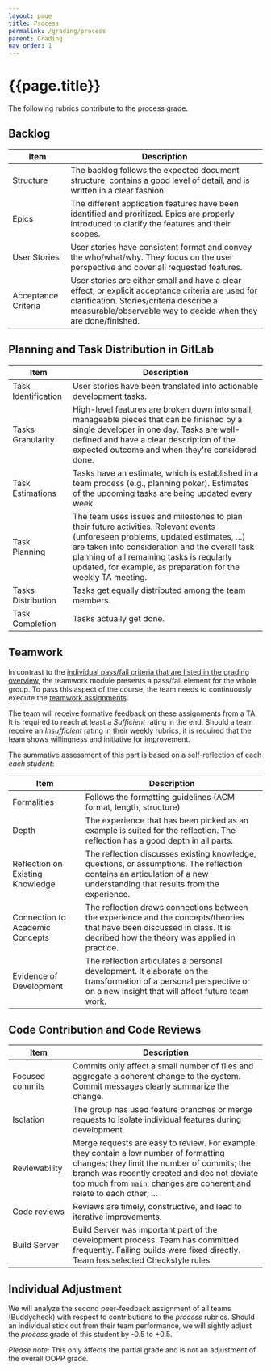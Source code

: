 ```yaml
---
layout: page
title: Process
permalink: /grading/process
parent: Grading
nav_order: 1
---
```


# {{page.title}}

The following rubrics contribute to the process grade.

## Backlog

| Item | Description |
| --- | --- |
| Structure | The backlog follows the expected document structure, contains a good level of detail, and is written in a clear fashion. |
| Epics | The different application features have been identified and proritized. Epics are properly introduced to clarify the features and their scopes. |
| User Stories | User stories have consistent format and convey the who/what/why. They focus on the user perspective and cover all requested features. |
| Acceptance Criteria | User stories are either small and have a clear effect, or explicit acceptance criteria are used for clarification. Stories/criteria describe a measurable/observable way to decide when they are done/finished. |



## Planning and Task Distribution in GitLab

| Item | Description |
| --- | --- |
| Task Identification | User stories have been translated into actionable development tasks. |
| Tasks Granularity | High-level features are broken down into small, manageable pieces that can be finished by a single developer in one day. Tasks are well-defined and have a clear description of the expected outcome and when they're considered done.                                                                |
| Task Estimations | Tasks have an estimate, which is established in a team process (e.g., planning poker). Estimates of the upcoming tasks are being updated every week. |
| Task Planning | The team uses issues and milestones to plan their future activities. Relevant events (unforeseen problems, updated estimates, ...) are taken into consideration and the overall task planning of all remaining tasks is regularly updated, for example, as preparation for the weekly TA meeting. |
| Tasks Distribution | Tasks get equally distributed among the team members. |
| Task Completion | Tasks actually get done. |


 
## Teamwork

In contrast to the [individual pass/fail criteria that are listed in the grading overview]({{site.baseurl}}/grading/#passfail-criteria), the teamwork module presents a pass/fail element for the whole group.
To pass this aspect of the course, the team needs to continuously execute the [teamwork assignments]({{site.baseurl}}/assignments/teamwork).

The team will receive formative feedback on these assignments from a TA.
It is required to reach at least a *Sufficient* rating in the end.
Should a team receive an *Insufficient* rating in their weekly rubrics, it is required that the team shows willingness and initiative for improvement.

The summative assessment of this part is based on a self-reflection of each *each student*:

| Item | Description |
| --- | --- |
| Formalities | Follows the formatting guidelines (ACM format, length, structure) |
| Depth | The experience that has been picked as an example is suited for the reflection. The reflection has a good depth in all parts. |
| Reflection on Existing Knowledge | The reflection discusses existing knowledge, questions, or assumptions. The reflection contains an articulation of a new understanding that results from the experience. |
| Connection to Academic Concepts | The reflection draws connections between the experience and the concepts/theories that have been discussed in class. It is decribed how the theory was applied in practice. |
| Evidence of Development | The reflection articulates a personal development. It elaborate on the transformation of a personal perspective or on a new insight that will affect future team work. |



## Code Contribution and Code Reviews

| Item | Description |
| --- | --- |
| Focused commits | Commits only affect a small number of files and aggregate a coherent change to the system. Commit messages clearly summarize the change.|
| Isolation | The group has used feature branches or merge requests to isolate individual features during development. |
| Reviewability | Merge requests are easy to review. For example: they contain a low number of formatting changes; they limit the number of commits; the branch was recently created and des not deviate too much from `main`; changes are coherent and relate to each other; ... |
| Code reviews | Reviews are timely, constructive, and lead to iterative improvements. |
| Build Server | Build Server was important part of the development process. Team has committed frequently. Failing builds were fixed directly. Team has selected Checkstyle rules. |



## Individual Adjustment

We will analyze the second peer-feedback assignment of all teams (Buddycheck) with respect to contributions to the *process* rubrics.
Should an individual stick out from their team performance, we will sightly adjust the *process* grade of this student by -0.5 to +0.5.

*Please note:* This only affects the partial grade and is not an adjustment of the overall OOPP grade.

